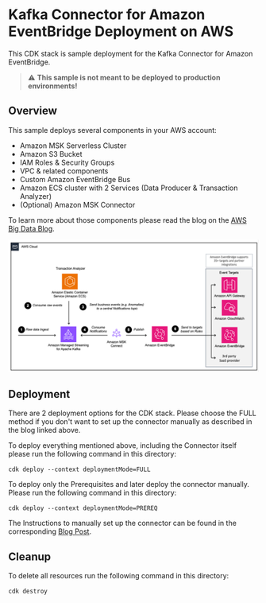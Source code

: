 # Kafka Connector for Amazon EventBridge Deployment on AWS

This CDK stack is sample deployment for the Kafka Connector for Amazon EventBridge. 

> :warning: **This sample is not meant to be deployed to production environments!**

## Overview

This sample deploys several components in your AWS account:

- Amazon MSK Serverless Cluster
- Amazon S3 Bucket
- IAM Roles & Security Groups
- VPC & related components
- Custom Amazon EventBridge Bus
- Amazon ECS cluster with 2 Services (Data Producer & Transaction Analyzer)
- (Optional) Amazon MSK Connector

To learn more about those components please read the blog on the [AWS Big Data Blog](https://aws.amazon.com).

![Architecture Diagram](./images/architecture.png)

## Deployment

There are 2 deployment options for the CDK stack. Please choose the FULL method if you don't want to set up the connector
manually as described in the blog linked above. 

To deploy everything mentioned above, including the Connector itself please run the following command in this directory:
```shell
cdk deploy --context deploymentMode=FULL
```

To deploy only the Prerequisites and later deploy the connector manually. Please run the following command in this directory:

```shell
cdk deploy --context deploymentMode=PREREQ
```

The Instructions to manually set up the connector can be found in the corresponding [Blog Post](https://aws.amazon.com).

## Cleanup

To delete all resources run the following command in this directory:

```
cdk destroy
```